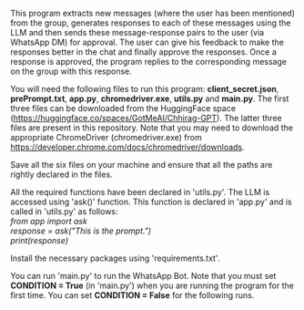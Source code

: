 This program extracts new messages (where the user has been mentioned) from the group, generates responses to each of these messages using the LLM and then sends these message-response pairs to the user (via WhatsApp DM) for approval. The user can give his feedback to make the responses better in the chat and finally approve the responses. Once a response is approved, the program replies to the corresponding message on the group with this response.

You will need the following files to run this program: **client_secret.json**, **prePrompt.txt**, **app.py**, **chromedriver.exe**, **utils.py** and **main.py**.
The first three files can be downloaded from the HuggingFace space (https://huggingface.co/spaces/GotMeAI/Chhirag-GPT). The latter three files are present in this repository. Note that you may need to download the appropriate ChromeDriver (chromedriver.exe) from https://developer.chrome.com/docs/chromedriver/downloads.

Save all the six files on your machine and ensure that all the paths are rightly declared in the files.

All the required functions have been declared in 'utils.py'. The LLM is accessed using 'ask()' function. This function is declared in 'app.py' and is called in 'utils.py' as follows:  
*from app import ask  
response = ask("This is the prompt.")  
print(response)*  

Install the necessary packages using 'requirements.txt'.

You can run 'main.py' to run the WhatsApp Bot. Note that you must set **CONDITION = True** (in 'main.py') when you are running the program for the first time. You can set **CONDITION = False** for the following runs.
